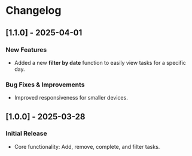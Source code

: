# Changelog

## [1.1.0] - 2025-04-01
### New Features
- Added a new **filter by date** function to easily view tasks for a specific day.

### Bug Fixes & Improvements
- Improved responsiveness for smaller devices.


## [1.0.0] - 2025-03-28
### Initial Release
- Core functionality: Add, remove, complete, and filter tasks.